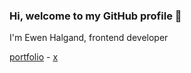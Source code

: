 ### Hi, welcome to my GitHub profile 👋

I'm Ewen Halgand, frontend developer

[portfolio](https://ewha.fr) - [x](https://x.com/ewha_dev)
